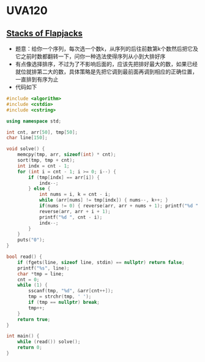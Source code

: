 # UVA120


## [Stacks of Flapjacks](https://vjudge.net/problem/UVA-120)

- 题意：给你一个序列，每次选一个数k，从序列的后往前数第k个数然后把它及它之前时数都翻转一下，问你一种选法使得序列从小到大排好序
- 有点像选择排序，不过为了不影响后面的，应该先把排好最大的数，如果已经就位就排第二大的数，具体策略是先把它调到最前面再调到相应的正确位置，一直排到有序为止
- 代码如下

```c++
#include <algorithm>
#include <cstdio>
#include <cstring>

using namespace std;

int cnt, arr[50], tmp[50];
char line[150];

void solve() {
    memcpy(tmp, arr, sizeof(int) * cnt);
    sort(tmp, tmp + cnt);
    int indx = cnt - 1;
    for (int i = cnt - 1; i >= 0; i--) {
        if (tmp[indx] == arr[i]) {
            indx--;
        } else {
            int nums = i, k = cnt - i;
            while (arr[nums] != tmp[indx]) { nums--, k++; }
            if(nums != 0) { reverse(arr, arr + nums + 1); printf("%d ", k); }
            reverse(arr, arr + i + 1);
            printf("%d ", cnt - i);
            indx--;
        }
    }
    puts("0");
}

bool read() {
    if (fgets(line, sizeof line, stdin) == nullptr) return false;
    printf("%s", line);
    char *tmp = line;
    cnt = 0;
    while (1) {
        sscanf(tmp, "%d", &arr[cnt++]);
        tmp = strchr(tmp, ' ');
        if (tmp == nullptr) break;
        tmp++;
    }
    return true;
}

int main() {
    while (read()) solve();
    return 0;
}
```

